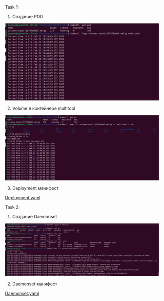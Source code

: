 Task 1:

1. Создание POD

![alt text](kub1.png)


2. Volume в контейнере multitool

![alt text](kub2.png)


3. Deployment манифест 

[Deployment.yaml](mydepl1.yml)


Task 2:

1. Создание Daemonset


![alt text](kub3.png)


2. Daemonset манифест


[Daemonset.yaml](myDS.yml)
